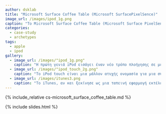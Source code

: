 ```yaml
---
author: dsklab
title: "Microsoft Surface Coffee Table (Microsoft SurfacePixelSence)"
image_url: /images/ipod_1g.png
caption: "Το Microsoft Surface Coffee Table (Microsoft Surface PixelSense) ήταν μια πρωτοποριακή συσκευή αλληλεπίδρασης με το χρήστη, που συνδύαζε τα πλεονεκτήματα μιας κοινής επιφάνειας τραπεζιού με τα πλεονεκτήματα του ψηφιακού κόσμου. Επρόκειτο για ένα διαδραστικό τραπέζι, που ως προϊόν απευθυνόταν κυρίως στις εμπορικές αγορές που επιδίωκαν να το χρησιμοποιήσουν σε δημόσιους χώρους, όπως καταστήματα, μπαρ, ξενοδοχεία, καζίνο, σημεία λιανικής πώλησης τόσο για ψυχαγωγικούς όσο και για πρακτικούς σκοπούς. Ως εκ τούτου, αυτό το έκανε εξαιρετικά σπάνιο και μη διαθέσιμο στους λιανικούς καταναλωτές. Εξάλλου ποιος κανονικός άνθρωπος θα ήθελε να ξοδέψει 10.000 $ για ένα τραπέζι."
categories:
  - case-study
  - archetypes
tags:
  - apple
  - ipod
gallery:
  - image_url: /images/"ipod_1g.png"
    caption: "Η πρώτη γενιά iPod εισάγει έναν νέο τρόπο πλοήγησης σε μεγάλες λίστες (μενού) αρχείων μουσικής, τον περιστρεφόμενο τροχό."
  - image_url: /images/"ipod_touch_2g.png"
    caption: "Το iPod touch είναι μια μάλλον ατυχής ονομασία για μια συσκευή που πλησιάζει ένα πλήρες iPhone αφού διαθέτει πολυαπτική διεπαφή, ασύρματη σύνδεση στο δίκτυο και δυνατότητα λήψης (download) νέων εφαρμογών. Του λείπει μόνο η δυνατότητα τηλεφωνικών κλήσεων."
  - image_url: /images/itunes3.png
    caption: "Το iTunes, αν και ξεκίνησε ως μια ταπεινή εφαρμογή εκτέλεσης μουσικών αρχείων και συγχρονισμού τους με το iPod, μετατράπηκε σε Δούρειο Ίππο για τη μεταφόρτωση εφαρμογών και τον συγχρονισμό με το οικοσύστημα των κινητών συσκευών χρήστη."
---
```


{% include_relative cs-microsoft_surface_coffee_table.md %}

{% include slides.html %}
